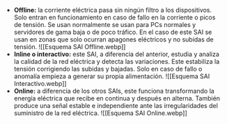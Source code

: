 - **Offline:** la corriente eléctrica pasa sin ningún filtro a los dispositivos. Solo entran en funcionamiento en caso de fallo en la corriente o picos de tensión. Se usan normalmente se usan para PCs normales y servidores de gama baja o de poco tráfico. En el caso de este SAI se usan en zonas que solo ocurran apagones eléctricos y no subidas de tensión.
	![[Esquema SAI Offline.webp]]
- **Inline o interactivo:** este SAI, a diferencia del anterior, estudia y analiza la calidad de la red eléctrica y detecta las variaciones. Este estabiliza la tensión corrigiendo las subidas y bajadas. Solo en caso de fallo o anomalía empieza a generar su propia alimentación.
	![[Esquema SAI Interactivo.webp]]
- **Online:** a diferencia de los otros SAIs, este funciona transformando la energía eléctrica que recibe en continua y después en alterna. También produce una señal estable e independiente ante las irregularidades del suministro de la red eléctrica.
	![[Esquema SAI Online.webp]]